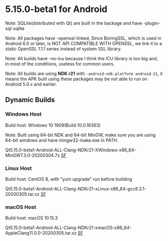 # 5.15.0-beta1 for Android

Note: SQLite(distributed with Qt) are built in the backage and have -plugin-sql-sqlite

Note: All packages have -openssl-linked, Since BoringSSL, which is used in Android 6.0 or later, is NOT API COMPATIBLE WITH OPENSSL, we link it to a static OpenSSL 1.1.1 series instead of system SSL library.

Note: All builds have -no-icu because I think the ICU library is too big and, in most of the conditions, useless for common users.

Note: All builds are using __NDK r21__ with `-android-ndk-platform android-21`, it means the APK built using these packages may be not able to run on Android 5.0.x and earlier.

## Dynamic Builds

### Windows Host

Build host: Windows 10 1909(Build 10.0.18363)

Note: Built using 64-bit NDK and 64-bit MinGW, make sure you are using 64-bit windows and have mingw32-make.exe in PATH.

Qt5.15.0-beta1-Android-ALL-Clang-NDKr21-XWindows-x86_64-MinGW7.3.0-20200304.7z [SF](https://sourceforge.net/projects/fsu0413-qtbuilds/files/Qt5.15/Android/Windows-x86_64-hosted/Qt5.15.0-beta1-Android-ALL-Clang-NDKr21-XWindows-x86_64-MinGW7.3.0-20200304.7z)

### Linux Host

Build host: CentOS 8, with "yum upgrade" run before building

Qt5.15.0-beta1-Android-ALL-Clang-NDKr21-xLinux-x86_64-gcc8.3.1-20200305.tar.xz [SF](https://sourceforge.net/projects/fsu0413-qtbuilds/files/Qt5.15/Android/Linux-x86_64-hosted/Qt5.15.0-beta1-Android-ALL-Clang-NDKr21-xLinux-x86_64-gcc8.3.1-20200305.tar.xz)

### macOS Host

Build host: macOS 10.15.3

Qt5.15.0-beta1-Android-ALL-Clang-NDKr21-xmacOS-x86_64-AppleClang11.0.0-20200305.tar.xz [SF](https://sourceforge.net/projects/fsu0413-qtbuilds/files/Qt5.15/Android/macOS-x86_64-hosted/Qt5.15.0-beta1-Android-ALL-Clang-NDKr21-xmacOS-x86_64-AppleClang11.0.0-20200305.tar.xz)
